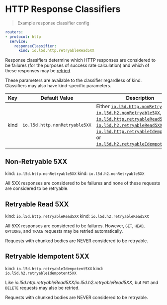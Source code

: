 # HTTP Response Classifiers
> Example response classifier config

```yaml
routers:
- protocol: http
  service:
    responseClassifier:
      kind: io.l5d.http.retryableRead5XX
```

Response classifiers determine which HTTP responses are considered to
be failures (for the purposes of success rate calculation) and which
of these responses may be [retried](#retries).

<aside class="notice">
These parameters are available to the classifier regardless of kind. Classifiers may also have kind-specific parameters.
</aside>

Key | Default Value | Description
--- | ------------- | -----------
kind | `io.l5d.http.nonRetryable5XX` | Either [`io.l5d.http.nonRetryable5XX`](#non-retryable-5xx), [`io.l5d.h2.nonRetryable5XX`](#non-retryable-5xx), [`io.l5d.http.retryableRead5XX`](#retryable-read-5xx), [`io.l5d.h2.retryableRead5XX`](#retryable-read-5xx), [`io.l5d.http.retryableIdempotent5XX`](#retryable-idempotent-5xx), or [`io.l5d.h2.retryableIdempotent5XX`](#retryable-idempotent-5xx).


## Non-Retryable 5XX

kind: `io.l5d.http.nonRetryable5XX`
kind: `io.l5d.h2.nonRetryable5XX`

All 5XX responses are considered to be failures and none of these
requests are considered to be retryable.

## Retryable Read 5XX

kind: `io.l5d.http.retryableRead5XX`
kind: `io.l5d.h2.retryableRead5XX`

All 5XX responses are considered to be failures. However, `GET`,
`HEAD`, `OPTIONS`, and `TRACE` requests may be retried automatically.

<aside class="warning">
Requests with chunked bodies are NEVER considered to be retryable.
</aside>

## Retryable Idempotent 5XX

kind: `io.l5d.http.retryableIdempotent5XX`
kind: `io.l5d.h2.retryableIdempotent5XX`

Like _io.l5d.http.retryableRead5XX_/_io.l5d.h2.retryableRead5XX_, but `PUT` and
`DELETE` requests may also be retried.

<aside class="warning">
Requests with chunked bodies are NEVER considered to be retryable.
</aside>
